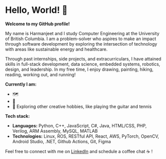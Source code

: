 # Hello, World! :wave: 
**Welcome to my GitHub profile!** 

My name is Harmanjeet and I study Computer Engineering at the University of British Columbia. I am a problem-solver who aspires to make an impact through software development by exploring the intersection of technology with areas like sustainable energy and healthcare.

Through past internships, side projects, and extracurriculars, I have attained skills in full-stack development, data science, embedded systems, robotics, design, and leadership. In my free time, I enjoy drawing, painting, hiking, reading, working out, and running!

**Currently I am:**
- 🗺️ 
- 🦾 
- 🧶 Exploring other creative hobbies, like playing the guitar and tennis

**Tech stack:**
- **Languages:** Python, C++, JavaScript, C#, Java, HTML/CSS, PHP, Verilog, ARM Assembly, MySQL, MATLAB
- **Technologies:** Linux, ROS, RESTful API, React, AWS, PyTorch, OpenCV, Android Studio, .NET, Github Actions, Git, Figma

Feel free to connect with me on [LinkedIn](https://www.linkedin.com/in/harmanjeet-singh-674187250/) and schedule a coffee chat ☕ !
